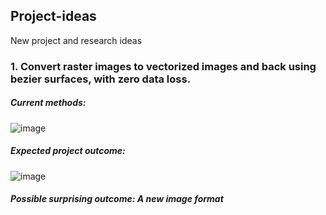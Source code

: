 ## Project-ideas
New project and research ideas

### 1. Convert raster images to vectorized images and back using bezier surfaces, with zero data loss.

##### Current methods:

![image](https://user-images.githubusercontent.com/52484751/169096549-4edf5815-af6b-49fb-ba4f-8df443cbd257.png)

##### Expected project outcome:

![image](https://user-images.githubusercontent.com/52484751/169096161-01f6b1de-21fd-4ba4-9e45-8c1e5f4ebb0f.png)

##### Possible surprising outcome: A new image format
